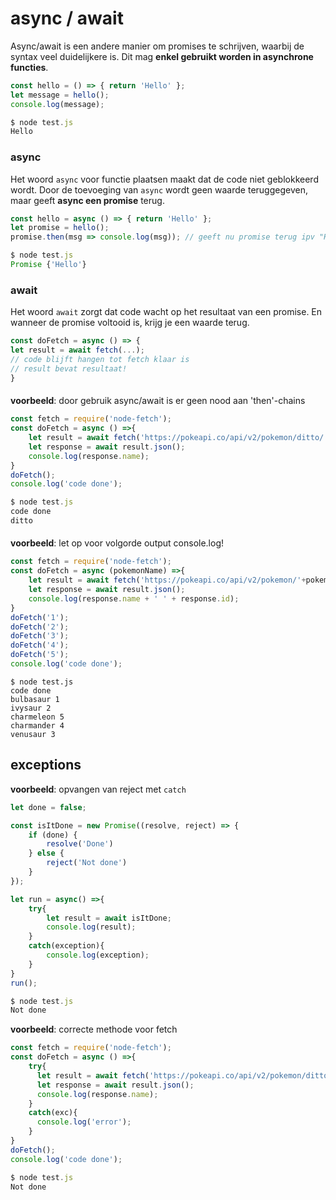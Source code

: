 # async / await

Async/await is een andere manier om promises te schrijven, waarbij de syntax veel duidelijkere is. Dit mag **enkel gebruikt worden in asynchrone functies**.

```javascript
const hello = () => { return 'Hello' };
let message = hello();
console.log(message);
```

```javascript
$ node test.js
Hello
```

### async

Het woord `async` voor functie plaatsen maakt dat de code niet geblokkeerd wordt. Door de toevoeging van `async` wordt geen waarde teruggegeven, maar geeft **async een promise** terug.

```javascript
const hello = async () => { return 'Hello' };
let promise = hello();
promise.then(msg => console.log(msg)); // geeft nu promise terug ipv "Hello"
```

```javascript
$ node test.js
Promise {'Hello'}
```

### await

Het woord `await` zorgt dat code wacht op het resultaat van een promise. En wanneer de promise voltooid is, krijg je een waarde terug.

```javascript
const doFetch = async () => {
let result = await fetch(...);
// code blijft hangen tot fetch klaar is
// result bevat resultaat!
}
```

#### 

**voorbeeld**: door gebruik async/await is er geen nood aan 'then'-chains

```javascript
const fetch = require('node-fetch');
const doFetch = async () =>{
    let result = await fetch('https://pokeapi.co/api/v2/pokemon/ditto/')
    let response = await result.json();
    console.log(response.name);
}
doFetch();
console.log('code done');
```

```javascript
$ node test.js
code done
ditto
```

#### 

**voorbeeld**: let op voor volgorde output console.log!

```javascript
const fetch = require('node-fetch');
const doFetch = async (pokemonName) =>{
    let result = await fetch('https://pokeapi.co/api/v2/pokemon/'+pokemonName+'/')
    let response = await result.json();
    console.log(response.name + ' ' + response.id);
}
doFetch('1');
doFetch('2');
doFetch('3');
doFetch('4');
doFetch('5');
console.log('code done');
```

```text
$ node test.js
code done
bulbasaur 1
ivysaur 2
charmeleon 5
charmander 4
venusaur 3
```

## exceptions

**voorbeeld**: opvangen van reject met `catch`

```javascript
let done = false;

const isItDone = new Promise((resolve, reject) => {
    if (done) {
        resolve('Done')
    } else {
        reject('Not done')
    }
});

let run = async() =>{
    try{
        let result = await isItDone;
        console.log(result);
    }
    catch(exception){
        console.log(exception);
    }
}
run();
```

```javascript
$ node test.js
Not done
```



**voorbeeld**: correcte methode voor fetch

```javascript
const fetch = require('node-fetch');
const doFetch = async () =>{
    try{
      let result = await fetch('https://pokeapi.co/api/v2/pokemon/ditto/')
      let response = await result.json();
      console.log(response.name);
    }
    catch(exc){
      console.log('error');
    }
}
doFetch();
console.log('code done');
```

```javascript
$ node test.js
Not done
```

